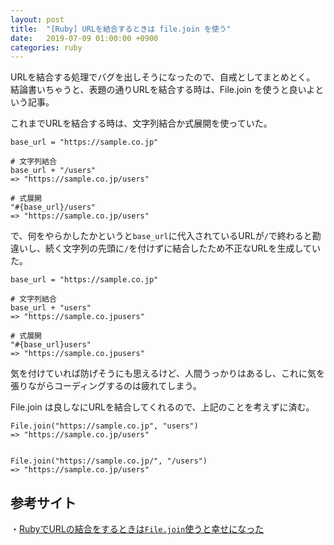 ```yaml
---
layout: post
title:  "[Ruby] URLを結合するときは file.join を使う"
date:   2019-07-09 01:00:00 +0900
categories: ruby
---
```


URLを結合する処理でバグを出しそうになったので、自戒としてまとめとく。
結論書いちゃうと、表題の通りURLを結合する時は、File.join を使うと良いよという記事。

これまでURLを結合する時は、文字列結合か式展開を使っていた。

```
base_url = "https://sample.co.jp"

# 文字列結合
base_url + "/users"
=> "https://sample.co.jp/users"

# 式展開
"#{base_url}/users"
=> "https://sample.co.jp/users"
```

で、何をやらかしたかというと`base_url`に代入されているURLが`/`で終わると勘違いし、続く文字列の先頭に`/`を付けずに結合したため不正なURLを生成していた。

```
base_url = "https://sample.co.jp"

# 文字列結合
base_url + "users"
=> "https://sample.co.jpusers"

# 式展開
"#{base_url}users"
=> "https://sample.co.jpusers"
```

気を付けていれば防げそうにも思えるけど、人間うっかりはあるし、これに気を張りながらコーディングするのは疲れてしまう。

File.join は良しなにURLを結合してくれるので、上記のことを考えずに済む。

```
File.join("https://sample.co.jp", "users")
=> "https://sample.co.jp/users"


File.join("https://sample.co.jp/", "/users")
=> "https://sample.co.jp/users"
```
## 参考サイト

・[RubyでURLの結合をするときは`File.join`使うと幸せになった](https://qiita.com/ryonext/items/0bfd2592d713211bbc2f)
